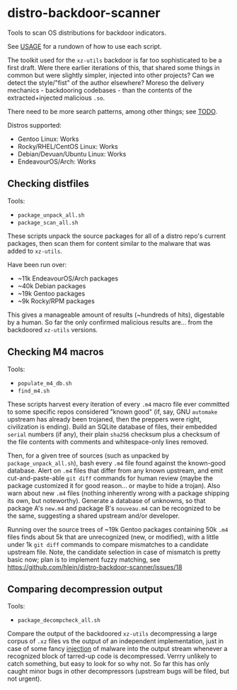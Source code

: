 # distro-backdoor-scanner

Tools to scan OS distributions for backdoor indicators.

See [USAGE](USAGE.md) for a rundown of how to use each script.

The toolkit used for the `xz-utils` backdoor is far too sophisticated
to be a first draft. Were there earlier iterations of this, that
shared some things in common but were slightly simpler, injected into
other projects? Can we detect the style/"fist" of the author
elsewhere? Moreso the delivery mechanics - backdooring codebases -
than the contents of the extracted+injected malicious `.so`.

There need to be more search patterns, among other things; see
[TODO](TODO.md).

Distros supported:
- Gentoo Linux: Works
- Rocky/RHEL/CentOS Linux: Works
- Debian/Devuan/Ubuntu Linux: Works
- EndeavourOS/Arch: Works

## Checking distfiles

Tools:
* `package_unpack_all.sh`
* `package_scan_all.sh`

These scripts unpack the source packages for all of a distro repo's
current packages, then scan them for content similar to the malware
that was added to `xz-utils`.

Have been run over:

- ~11k EndeavourOS/Arch packages
- ~40k Debian packages
- ~19k Gentoo packages
- ~9k Rocky/RPM packages

This gives a manageable amount of results (~hundreds of hits),
digestable by a human. So far the only confirmed malicious results
are... from the backdoored `xz-utils` versions.

## Checking M4 macros

Tools:
* `populate_m4_db.sh`
* `find_m4.sh`

These scripts harvest every iteration of every `.m4` macro file ever
committed to some specific repos considered "known good" (if, say, GNU
`automake` upstream has already been trojaned, then the preppers were
right, civilization is ending). Build an SQLite database of files,
their embedded `serial` numbers (if any), their plain `sha256`
checksum plus a checksum of the file contents with comments and
whitespace-only lines removed.

Then, for a given tree of sources (such as unpacked by
`package_unpack_all.sh`), bash every `.m4` file found against the
known-good database. Alert on `.m4` files that differ from any known
upstream, and emit cut-and-paste-able `git diff` commands for human
review (maybe the package customized it for good reason...  or maybe
to hide a trojan). Also warn about new `.m4` files (nothing inherently
wrong with a package shipping its own, but noteworthy). Generate a
database of unknowns, so that package A's `new.m4` and package B's
`nouveau.m4` can be recognized to be the same, suggesting a shared
upstream and/or developer.

Running over the source trees of ~19k Gentoo packages containing 50k
`.m4` files finds about 5k that are unrecognized (new, or modified),
with a little under 1k `git diff` commands to compare mismatches to
a candidate upstream file. Note, the candidate selection in case of
mismatch is pretty basic now; plan is to implement fuzzy matching, see
https://github.com/hlein/distro-backdoor-scanner/issues/18

## Comparing decompression output

Tools:
* `package_decompcheck_all.sh`

Compare the output of the backdoored `xz-utils` decompressing
a large corpus of `.xz` files vs the output of an independent
implementation, just in case of some fancy
[injection](https://www.cs.cmu.edu/~rdriley/487/papers/Thompson_1984_ReflectionsonTrustingTrust.pdf)
of malware into the output stream whenever a recognized block of
tarred-up code is decompressed. Verrry unlikely to catch something,
but easy to look for so why not. So far this has only caught minor
bugs in other decompressors (upstream bugs will be filed, but not
urgent).
